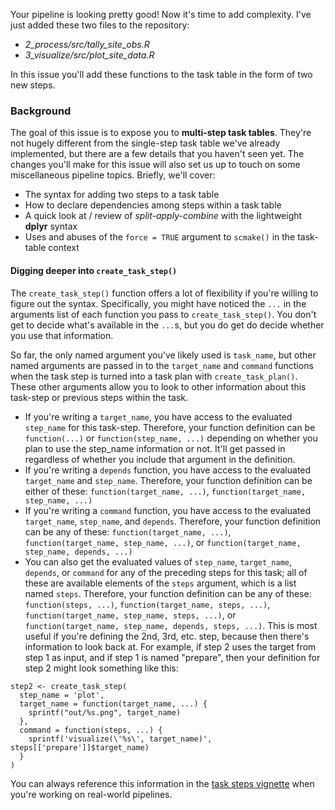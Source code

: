 Your pipeline is looking pretty good! Now it's time to add complexity. I've just added these two files to the repository:
* *2_process/src/tally_site_obs.R*
* *3_visualize/src/plot_site_data.R*

In this issue you'll add these functions to the task table in the form of two new steps.

### Background

The goal of this issue is to expose you to **multi-step task tables**. They're not hugely different from the single-step task table we've already implemented, but there are a few details that you haven't seen yet. The changes you'll make for this issue will also set us up to touch on some miscellaneous pipeline topics. Briefly, we'll cover:

* The syntax for adding two steps to a task table
* How to declare dependencies among steps within a task table
* A quick look at / review of *split-apply-combine* with the lightweight **dplyr** syntax
* Uses and abuses of the `force = TRUE` argument to `scmake()` in the task-table context

#### Digging deeper into `create_task_step()`

The `create_task_step()` function offers a lot of flexibility if you're willing to figure out the syntax. Specifically, you might have noticed the `...` in the arguments list of each function you pass to `create_task_step()`. You don't get to decide what's available in the `...`s, but you do get do decide whether you use that information.

So far, the only named argument you've likely used is `task_name`, but other named arguments are passed in to the `target_name` and `command` functions when the task step is turned into a task plan with `create_task_plan()`. These other arguments allow you to look to other information about this task-step or previous steps within the task.

* If you're writing a `target_name`, you have access to the evaluated `step_name` for this task-step. Therefore, your function definition can be `function(...)` or `function(step_name, ...)` depending on whether you plan to use the step_name information or not. It'll get passed in regardless of whether you include that argument in the definition.
* If you're writing a `depends` function, you have access to the evaluated `target_name` and `step_name`. Therefore, your function definition can be either of these: `function(target_name, ...)`, `function(target_name, step_name, ...)`
* If you're writing a `command` function, you have access to the evaluated `target_name`, `step_name`, and `depends`. Therefore, your function definition can be any of these: `function(target_name, ...)`, `function(target_name, step_name, ...)`, or `function(target_name, step_name, depends, ...)`
* You can also get the evaluated values of `step_name`, `target_name`, `depends`, or `command` for any of the preceding steps for this task; all of these are available elements of the `steps` argument, which is a list named `steps`. Therefore, your function definition can be any of these: `function(steps, ...)`, `function(target_name, steps, ...)`, `function(target_name, step_name, steps, ...)`, or `function(target_name, step_name, depends, steps, ...)`. This is most useful if you're defining the 2nd, 3rd, etc. step, because then there's information to look back at. For example, if step 2 uses the target from step 1 as input, and if step 1 is named "prepare", then your definition for step 2 might look something like this:
```
step2 <- create_task_step(
  step_name = 'plot',
  target_name = function(target_name, ...) {
    sprintf("out/%s.png", target_name)
  },
  command = function(steps, ...) {
    sprintf('visualize(\'%s\', target_name)', steps[['prepare']]$target_name)
  }
)
```

You can always reference this information in the [task steps vignette](https://usgs-r.github.io/scipiper/task_plans.html) when you're working on real-world pipelines.
